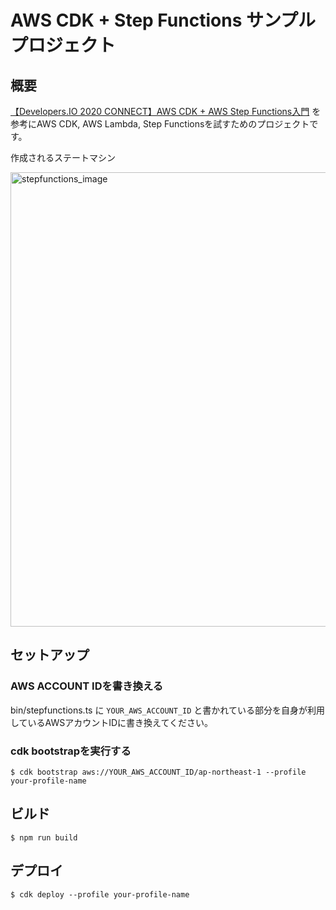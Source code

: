 # AWS CDK + Step Functions サンプルプロジェクト

## 概要

[【Developers.IO 2020 CONNECT】AWS CDK + AWS Step Functions入門](https://dev.classmethod.jp/articles/developers-io-2020-connect-aws-cdk-aws-step-functions/) を参考にAWS CDK, AWS Lambda, Step Functionsを試すためのプロジェクトです。

作成されるステートマシン

<img width="727" alt="stepfunctions_image" src="https://user-images.githubusercontent.com/5232435/121681117-5cf09100-caf5-11eb-9122-b73aa291ee09.png">


## セットアップ

### AWS ACCOUNT IDを書き換える

bin/stepfunctions.ts に `YOUR_AWS_ACCOUNT_ID` と書かれている部分を自身が利用しているAWSアカウントIDに書き換えてください。

### cdk bootstrapを実行する

```
$ cdk bootstrap aws://YOUR_AWS_ACCOUNT_ID/ap-northeast-1 --profile your-profile-name
```

## ビルド

```
$ npm run build
```

## デプロイ

```
$ cdk deploy --profile your-profile-name
```
